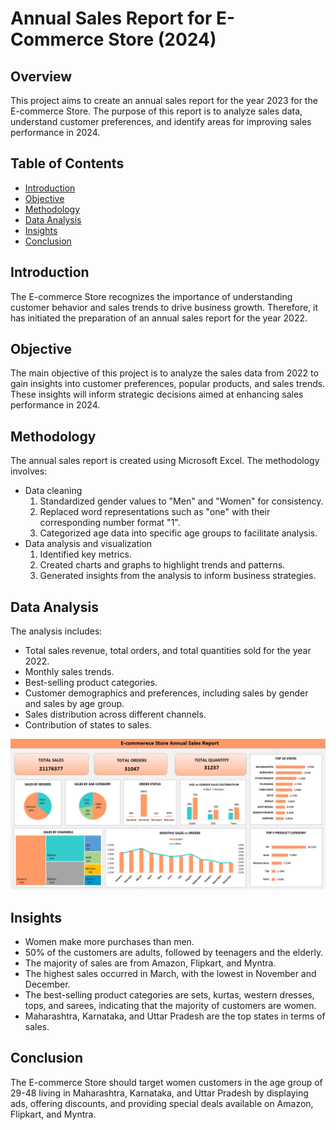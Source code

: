 # Annual Sales Report for E-Commerce Store (2024)

## Overview
This project aims to create an annual sales report for the year 2023 for the E-commerce Store. The purpose of this report is to analyze sales data, understand customer preferences, and identify areas for improving sales performance in 2024.

## Table of Contents
- [Introduction](#introduction)
- [Objective](#objective)
- [Methodology](#methodology)
- [Data Analysis](#data-analysis)
- [Insights](#insights)
- [Conclusion](#conclusion)

## Introduction
The E-commerce Store recognizes the importance of understanding customer behavior and sales trends to drive business growth. Therefore, it has initiated the preparation of an annual sales report for the year 2022.

## Objective
The main objective of this project is to analyze the sales data from 2022 to gain insights into customer preferences, popular products, and sales trends. These insights will inform strategic decisions aimed at enhancing sales performance in 2024.

## Methodology
The annual sales report is created using Microsoft Excel. The methodology involves:
- Data cleaning
  1. Standardized gender values to "Men" and "Women" for consistency.
  2. Replaced word representations such as "one" with their corresponding number format "1".
  3. Categorized age data into specific age groups to facilitate analysis.
- Data analysis and visualization
  1. Identified key metrics.
  2. Created charts and graphs to highlight trends and patterns.
  3. Generated insights from the analysis to inform business strategies.

## Data Analysis
The analysis includes:
- Total sales revenue, total orders, and total quantities sold for the year 2022.
- Monthly sales trends.
- Best-selling product categories.
- Customer demographics and preferences, including sales by gender and sales by age group.
- Sales distribution across different channels.
- Contribution of states to sales.

![Dashboard](https://github.com/routshruti/Ecommerce-Store-Annual-Sales-Report-using-Excel/blob/main/Annual%20Sales%20Report.png?raw=true)

## Insights
- Women make more purchases than men.
- 50% of the customers are adults, followed by teenagers and the elderly.
- The majority of sales are from Amazon, Flipkart, and Myntra.
- The highest sales occurred in March, with the lowest in November and December.
- The best-selling product categories are sets, kurtas, western dresses, tops, and sarees, indicating that the majority of customers are women.
- Maharashtra, Karnataka, and Uttar Pradesh are the top states in terms of sales.

## Conclusion
The E-commerce Store should target women customers in the age group of 29-48 living in Maharashtra, Karnataka, and Uttar Pradesh by displaying ads, offering discounts, and providing special deals available on Amazon, Flipkart, and Myntra.
